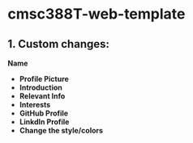 # cmsc388T-web-template
## 1. Custom changes: 
**Name**
- **Profile Picture**
- **Introduction**
- **Relevant Info**
- **Interests**
- **GitHub Profile**
- **LinkdIn Profile**
- **Change the style/colors**
